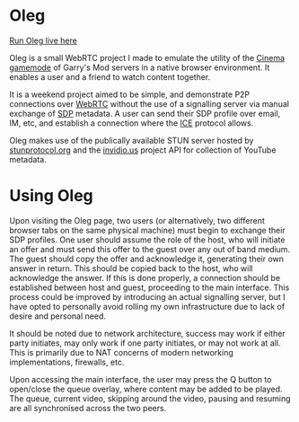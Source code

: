 # Oleg

[Run Oleg live here](https://MrCarroll.github.io/oleg)

Oleg is a small WebRTC project I made to emulate the utility of the [Cinema gamemode](https://steamcommunity.com/workshop/filedetails/discussion/143148073/3500920615279557342/) of Garry's Mod servers in a native browser environment. It enables a user and a friend to watch content together.

It is a weekend project aimed to be simple, and demonstrate P2P connections over [WebRTC](https://webrtc.org/) without the use of a signalling server via manual exchange of [SDP](https://en.wikipedia.org/wiki/Session_Description_Protocol) metadata. A user can send their SDP profile over email, IM, etc, and establish a connection where the [ICE](https://en.wikipedia.org/wiki/Interactive_Connectivity_Establishment) protocol allows.

Oleg makes use of the publically available STUN server hosted by [stunprotocol.org](http://stunprotocol.org/) and the [invidio.us](https://invidio.us/) project API for collection of YouTube metadata. 

# Using Oleg

Upon visiting the Oleg page, two users (or alternatively, two different browser tabs on the same physical machine) must begin to exchange their SDP profiles. One user should assume the role of the host, who will initiate an offer and must send this offer to the guest over any out of band medium. The guest should copy the offer and acknowledge it, generating their own answer in return. This should be copied back to the host, who will acknowledge the answer. If this is done properly, a connection should be established between host and guest, proceeding to the main interface. This process could be improved by introducing an actual signalling server, but I have opted to personally avoid rolling my own infrastructure due to lack of desire and personal need.

It should be noted due to network architecture, success may work if either party initiates, may only work if one party initiates, or may not work at all. This is primarily due to NAT concerns of modern networking implementations, firewalls, etc.

Upon accessing the main interface, the user may press the Q button to open/close the queue overlay, where content may be added to be played. The queue, current video, skipping around the video, pausing and resuming are all synchronised across the two peers.

